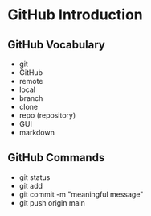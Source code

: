 # GitHub Introduction

## GitHub Vocabulary
- git
- GitHub
- remote
- local
- branch
- clone
- repo (repository)
- GUI
- markdown


## GitHub Commands
- git status
- git add <file-name>
- git commit -m "meaningful message"
- git push origin main
